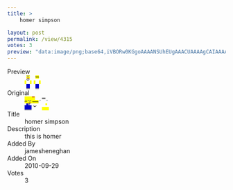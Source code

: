 ```yaml
---
title: >
    homer simpson

layout: post
permalink: /view/4315
votes: 3
preview: "data:image/png;base64,iVBORw0KGgoAAAANSUhEUgAAACUAAAAgCAIAAAAaMSbnAAAABnRSTlMA/wD/AP5AXyvrAAAA0UlEQVRIie2WUQ6DIBBEdxpP1Hqnngnv5JWcftgiLItIJaZpmA+CZncfsyIB5CKbbmJrybxXKqfrCEAAY95Kg3omubLUvJWMDuBjCpXu1vB03Ofh7UqElCpzpADGuM87pXWt6eilv9/81CUeruWCbH/jJOPUEuMFKsNlqfi6PRX5S3dm7Rat45EMAcAX7gsyKnpkBnaqn4hr5tyERdVZGnaonN74/yuq8zrvl3lD+D8BsxkU33GU6tL/vZ+d13mdtym6fzpnHxAi9yO1jqRf7e8FsvxG2gQ6vJwAAAAASUVORK5CYII="
---
```

<dl class="side-by-side">
<dt>Preview</dt>
<dd>
    <img class="preview" src="data:image/png;base64,iVBORw0KGgoAAAANSUhEUgAAACUAAAAgCAIAAAAaMSbnAAAABnRSTlMA/wD/AP5AXyvrAAAA0UlEQVRIie2WUQ6DIBBEdxpP1Hqnngnv5JWcftgiLItIJaZpmA+CZncfsyIB5CKbbmJrybxXKqfrCEAAY95Kg3omubLUvJWMDuBjCpXu1vB03Ofh7UqElCpzpADGuM87pXWt6eilv9/81CUeruWCbH/jJOPUEuMFKsNlqfi6PRX5S3dm7Rat45EMAcAX7gsyKnpkBnaqn4hr5tyERdVZGnaonN74/yuq8zrvl3lD+D8BsxkU33GU6tL/vZ+d13mdtym6fzpnHxAi9yO1jqRf7e8FsvxG2gQ6vJwAAAAASUVORK5CYII=">
</dd>
<dt>Original</dt>
<dd>
    <img class="preview" src="data:image/png;base64,iVBORw0KGgoAAAANSUhEUgAAAEAAAAAgCAYAAACinX6EAAAAxUlEQVR42u2XAQqAIAxFPW138k7daVEh2VJzauH0Dz5LIvG/5lBDZKhW6xLW/s70HgDQAEBKANBgiS9CBaACUAEA0C8AASBiuWSryL/PXOSh2Fh1hThDoXzJRWyse4u8mD8N8wrgAGLzZORxekAJBDRBDQBSl52pALjuPxSAZ6zky1p7U0ZHrQr5/M2BAgAAaAYgmStoWKre43cA/k+KPQ8NwDfL8zQAnOnr1kjzAWho4euDFgAAAAAAwMQA+FFXKgBQDmADkDImR3b4ZrIAAAAASUVORK5CYII=">
</dd>
<dt>Title</dt>
<dd>homer simpson</dd>
<dt>Description</dt>
<dd>this is homer</dd>
<dt>Added By</dt>
<dd>jamesheneghan</dd>
<dt>Added On</dt>
<dd>2010-09-29</dd>
<dt>Votes</dt>
<dd>3</dd>
</dl>
